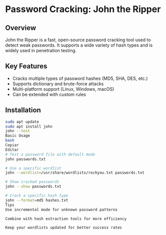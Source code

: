 # Password Cracking: John the Ripper

## Overview
John the Ripper is a fast, open-source password cracking tool used to detect weak passwords. It supports a wide variety of hash types and is widely used in penetration testing.

## Key Features
- Cracks multiple types of password hashes (MD5, SHA, DES, etc.)
- Supports dictionary and brute-force attacks
- Multi-platform support (Linux, Windows, macOS)
- Can be extended with custom rules

## Installation
```bash
sudo apt update
sudo apt install john
john --test
Basic Usage
bash
Copiar
Editar
# Test a password file with default mode
john passwords.txt

# Use a specific wordlist
john --wordlist=/usr/share/wordlists/rockyou.txt passwords.txt

# Show cracked passwords
john --show passwords.txt

# Crack a specific hash type
john --format=md5 hashes.txt
Tips
Use incremental mode for unknown password patterns

Combine with hash extraction tools for more efficiency

Keep your wordlists updated for better success rates